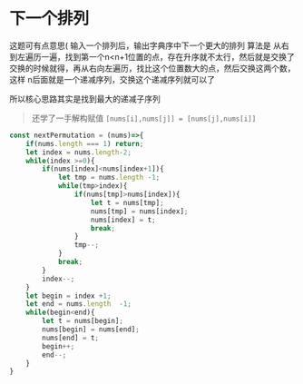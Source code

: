 # 下一个排列
这题可有点意思(
输入一个排列后，输出字典序中下一个更大的排列
算法是 从右到左遍历一遍，找到第一个n<n+1位置的点，存在升序就不太行，然后就是交换了
交换的时候就得，再从右向左遍历，找比这个位置数大的点，然后交换这两个数，这样 n后面就是一个递减序列，交换这个递减序列就可以了

所以核心思路其实是找到最大的递减子序列

> 还学了一手解构赋值 `[nums[i],nums[j]] = [nums[j],nums[i]]`

```js
const nextPermutation = (nums)=>{
    if(nums.length === 1) return;
    let index = nums.length-2;
    while(index >=0){
        if(nums[index]<nums[index+1]){
            let tmp = nums.length -1;
            while(tmp>index){
                if(nums[tmp]>nums[index]){
                    let t = nums[tmp];
                    nums[tmp] = nums[index];
                    nums[index] = t;
                    break;
                }
                tmp--;
            }
            break;
        }
        index--;
    }
    let begin = index +1;
    let end = nums.length  -1;
    while(begin<end){
        let t = nums[begin];
        nums[begin] = nums[end];
        nums[end] = t;
        begin++;
        end--;
    }
}
```